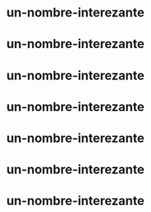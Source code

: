 # un-nombre-interezante

# un-nombre-interezante

# un-nombre-interezante

# un-nombre-interezante

# un-nombre-interezante

# un-nombre-interezante

# un-nombre-interezante

